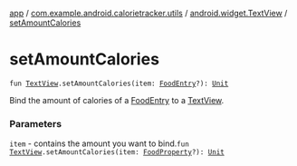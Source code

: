 [app](../../index.md) / [com.example.android.calorietracker.utils](../index.md) / [android.widget.TextView](index.md) / [setAmountCalories](./set-amount-calories.md)

# setAmountCalories

`fun `[`TextView`](https://developer.android.com/reference/android/widget/TextView.html)`.setAmountCalories(item: `[`FoodEntry`](../../com.example.android.calorietracker.data.room.entities/-food-entry/index.md)`?): `[`Unit`](https://kotlinlang.org/api/latest/jvm/stdlib/kotlin/-unit/index.html)

Bind the amount of calories of a [FoodEntry](../../com.example.android.calorietracker.data.room.entities/-food-entry/index.md) to a [TextView](https://developer.android.com/reference/android/widget/TextView.html).

### Parameters

`item` - contains the amount you want to bind.`fun `[`TextView`](https://developer.android.com/reference/android/widget/TextView.html)`.setAmountCalories(item: `[`FoodProperty`](../../com.example.android.calorietracker.data.network.dto/-food-property/index.md)`?): `[`Unit`](https://kotlinlang.org/api/latest/jvm/stdlib/kotlin/-unit/index.html)